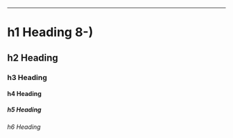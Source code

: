
---

# h1 Heading 8-)
## h2 Heading
### h3 Heading
#### h4 Heading
##### h5 Heading
###### h6 Heading
